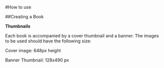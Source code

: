 





#How to use

##Creating a Book


**Thumbnails**

Each book is accompanied by a cover thumbnail and a banner. The images to be used should have the following size:

Cover image: 648px height

Banner Thumbnail: 128x490 px
